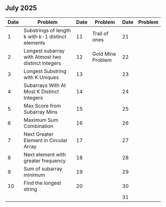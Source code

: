 ## July 2025

| Date | Problem                                            | Date | Problem           | Date | Problem |
| ---- | -------------------------------------------------- | ---- | ----------------- | ---- | ------- |
| 1    | Substrings of length k with k-1 distinct elements  | 11   | Trail of ones     | 21   |         |
| 2    | Longest subarray with Atmost two distinct integers | 12   | Gold Mine Problem | 22   |         |
| 3    | Longest Substring with K Uniques                   | 13   |                   | 23   |         |
| 4    | Subarrays With At Most K Distinct Integers         | 14   |                   | 24   |         |
| 5    | Max Score from Subarray Mins                       | 15   |                   | 25   |         |
| 6    | Maximum Sum Combination                            | 16   |                   | 26   |         |
| 7    | Next Greater Element in Circular Array             | 17   |                   | 27   |         |
| 8    | Next element with greater frequency                | 18   |                   | 28   |         |
| 9    | Sum of subarray minimum                            | 19   |                   | 29   |         |
| 10   | Find the longest string                            | 20   |                   | 30   |         |
|      |                                                    |      |                   | 31   |         |
